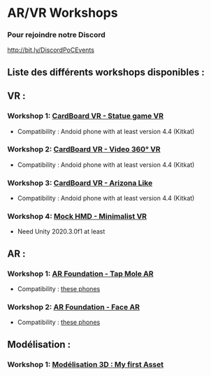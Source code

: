 # AR/VR Workshops

### Pour rejoindre notre Discord
http://bit.ly/DiscordPoCEvents


## Liste des différents workshops disponibles :

## VR :

### Workshop 1: [CardBoard VR - Statue game VR](./Workshop_VR_1/Workshop_VR_1.pdf)
- Compatibility : Andoid phone with at least version 4.4 (Kitkat)

### Workshop 2: [CardBoard VR - Video 360° VR](./Workshop_VR_2/Workshop_VR_2.pdf)
- Compatibility : Andoid phone with at least version 4.4 (Kitkat)

### Workshop 3: [CardBoard VR - Arizona Like](./Workshop_VR_3)
- Compatibility : Andoid phone with at least version 4.4 (Kitkat)

### Workshop 4: [Mock HMD - Minimalist VR](./Workshop_VR_4)
- Need Unity 2020.3.0f1 at least

## AR :

### Workshop 1: [AR Foundation - Tap Mole AR](./Workshop_AR_1/Workshop_AR_1.pdf)
- Compatibility : [these phones](https://developers.google.com/ar/discover/supported-devices)

### Workshop 2: [AR Foundation - Face AR](./Workshop_AR_2/Workshop_AR_2.pdf)
- Compatibility : [these phones](https://developers.google.com/ar/discover/supported-devices)

## Modélisation :

### Workshop 1: [Modélisation 3D : My first Asset](./Workshop_MD_1/Workshop_MD_1.pdf)